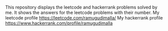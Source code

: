 This repository displays the leetcode and hackerrank problems solved by me. It shows the answers for the leetcode problems with their number.
My leetcode profile https://leetcode.com/ramugudimalla/ 
My hackerrank profile https://www.hackerrank.com/profile/ramugudimalla
